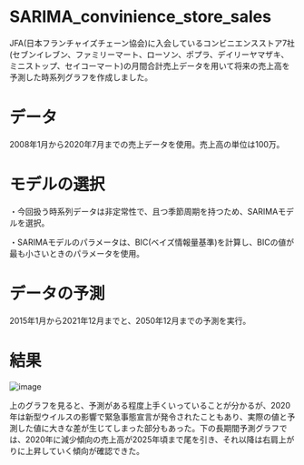 # SARIMA_convinience_store_sales
JFA(日本フランチャイズチェーン協会)に入会しているコンビニエンスストア7社(セブンイレブン、ファミリーマート、ローソン、ポプラ、デイリーヤマザキ、ミニストップ、セイコーマート)の月間合計売上データを用いて将来の売上高を予測した時系列グラフを作成しました。

# データ
2008年1月から2020年7月までの売上データを使用。売上高の単位は100万。

# モデルの選択
・今回扱う時系列データは非定常性で、且つ季節周期を持つため、SARIMAモデルを選択。

・SARIMAモデルのパラメータは、BIC(ベイズ情報量基準)を計算し、BICの値が最も小さいときのパラメータを使用。

# データの予測
2015年1月から2021年12月までと、2050年12月までの予測を実行。

# 結果
![image](https://user-images.githubusercontent.com/70367328/92332878-b980d480-f0bb-11ea-9690-c4a54ca541f2.png)

上のグラフを見ると、予測がある程度上手くいっていることが分かるが、2020年は新型ウイルスの影響で緊急事態宣言が発令されたこともあり、実際の値と予測した値に大きな差が生じてしまった部分もあった。下の長期間予測グラフでは、2020年に減少傾向の売上高が2025年頃まで尾を引き、それ以降は右肩上がりに上昇していく傾向が確認できた。
